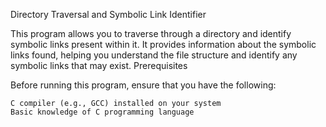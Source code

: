 Directory Traversal and Symbolic Link Identifier

This program allows you to traverse through a directory and identify symbolic links present within it. It provides information about the symbolic links found, helping you understand the file structure and identify any symbolic links that may exist.
Prerequisites

Before running this program, ensure that you have the following:

    C compiler (e.g., GCC) installed on your system
    Basic knowledge of C programming language
